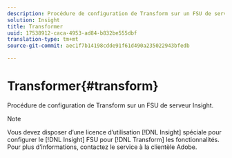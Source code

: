 ```yaml
---
description: Procédure de configuration de Transform sur un FSU de serveur Insight.
solution: Insight
title: Transformer
uuid: 17538912-caca-4953-ad84-b832be555dbf
translation-type: tm+mt
source-git-commit: aec1f7b14198cdde91f61d490a235022943bfedb

---
```



# Transformer{#transform}

Procédure de configuration de Transform sur un FSU de serveur Insight.

>[!NOTE]
>
>Vous devez disposer d’une licence d’utilisation [!DNL Insight] spéciale pour configurer le [!DNL Insight] FSU pour [!DNL Transform] les fonctionnalités. Pour plus d’informations, contactez le service à la clientèle Adobe.

